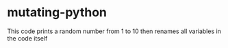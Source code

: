 # mutating-python
This code prints a random number from 1 to 10 then renames all variables in the code itself
